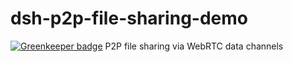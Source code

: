 # dsh-p2p-file-sharing-demo

[![Greenkeeper badge](https://badges.greenkeeper.io/deepstreamIO/dsh-demo-p2p-filesharing.svg)](https://greenkeeper.io/)
P2P file sharing via WebRTC data channels
